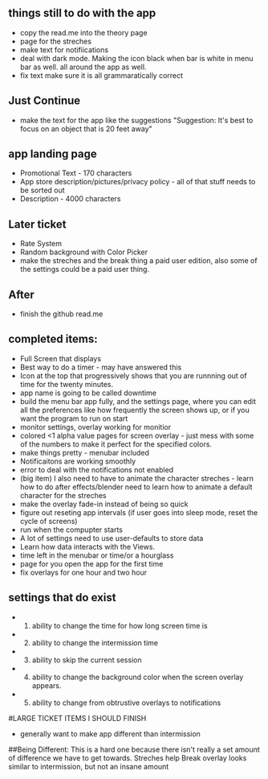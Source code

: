 ## things still to do with the app
- copy the read.me into the theory page
- page for the streches
- make text for notifiications
- deal with dark mode. Making the icon black when bar is white in menu bar as well. all around the app as well.
- fix text make sure it is all grammaratically correct

## Just Continue
- make the text for the app like the suggestions "Suggestion: It's best to focus on an object that is 20 feet away"


## app landing page
- Promotional Text - 170 characters 
- App store description/pictures/privacy policy - all of that stuff needs to be sorted out 
- Description - 4000 characters 

## Later ticket
- Rate System 
- Random background with Color Picker
- make the streches and the break thing a paid user edition, also some of the settings could be a paid user thing. 

## After 
- finish the github read.me

## completed items: </br >
- Full Screen that displays 
- Best way to do a timer - may have answered this </br>
- Icon at the top that progressively shows that you are runnning out of time for the twenty minutes.
- app name is going to be called downtime
- build the menu bar app fully, and the settings page, where you can edit all the preferences like how frequently the screen shows up, or if you want the program to run on start
- monitor settings, overlay working for monitior
- colored <1 alpha value pages for screen overlay - just mess with some of the numbers to make it perfect for the specified colors. 
- make things pretty - menubar included
- Notificaitons are working smoothly
- error to deal with the notifications not enabled
- (big item) I also need to have to animate the character streches - learn how to do after effects/blender need to learn how to animate a default character for the streches </br>
- make the overlay fade-in instead of being so quick
- figure out reseting app intervals (if user goes into sleep mode, reset the cycle of screens)
- run when the compupter starts
- A lot of settings need to use user-defaults to store data
- Learn how data interacts with the Views. </br>
- time left in the menubar or time/or a hourglass 
- page for you open the app for the first time
- fix overlays for one hour and two hour

## settings that do exist
- 1. ability to change the time for how long screen time is 
- 2. ability to change the intermission time
- 3. ability to skip the current session
- 4. ability to change the background color when the screen overlay appears.
- 5. ability to change from obtrustive overlays to notifications


#LARGE TICKET ITEMS I SHOULD FINISH

- generally want to make app different than intermission

##Being Different:
This is a hard one because there isn't really a set amount of difference we have to get towards.
Streches help 
Break overlay looks similar to intermission, but not an insane amount
